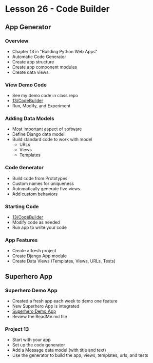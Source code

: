# Lesson 26 - Code Builder


## App Generator

### Overview
* Chapter 13 in "Building Python Web Apps"
* Automatic Code Generator
* Create app structure
* Create app component modules
* Create data views


### View Demo Code
* See my demo code in class repo
* [13/CodeBuilder](https://github.com/Mark-Seaman/PythonWebApps/tree/main/13)
* Run, Modify, and Experiment


### Adding Data Models
* Most important aspect of software
* Define Django data model
* Build standard code to work with model
    * URLs
    * Views
    * Templates


### Code Generator
* Build code from Prototypes
* Custom names for uniqueness
* Automatically generate five views
* Add custom behaviors


### Starting Code
* [13/CodeBuilder](https://github.com/Mark-Seaman/PythonWebApps/tree/main/13)
* Modify code as needed
* Run app to write your code



### App Features
* Create a fresh project
* Create Django App module
* Create Data Views (Templates, Views, URLs, Tests)



## Superhero App

### Superhero Demo App
* Created a fresh app each week to demo one feature
* New Superhero App is integrated
* [Superhero Demo App](https://github.com/Mark-Seaman/PythonWebApps/tree/main/Superhero)
* Review the ReadMe.md file


### Project 13
* Start with your app
* Set up the code generator
* Add a Message data model (with title and text)
* Use the generator to build the app, views, templates, urls, and tests

